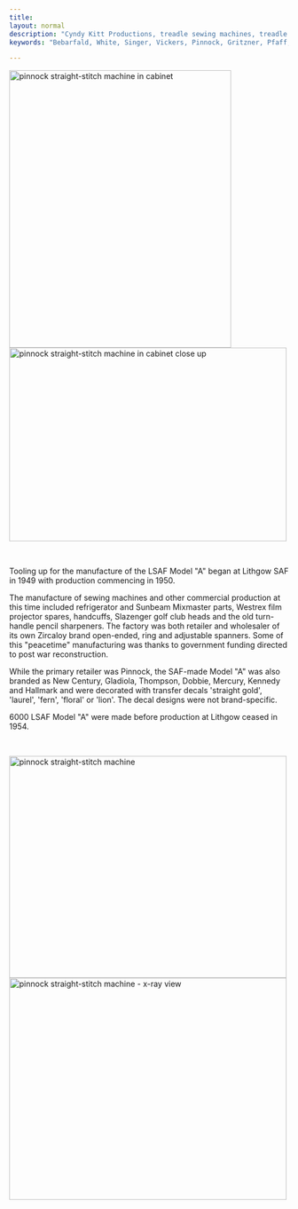 ```yaml
---
title: 
layout: normal
description: "Cyndy Kitt Productions, treadle sewing machines, treadle sewing machine parts, sewing machine parts, vintage treadle sewing machines, reproduction sewing machine manuals, sewing machine manual, eco sewing"
keywords: "Bebarfald, White, Singer, Vickers, Pinnock, Gritzner, Pfaff, treadle sewing machine, vintage sewing machine, sewing machine manual"

---
```


<div class="container text-center">
<p><img class="img-fluid my-1" alt="pinnock straight-stitch machine in cabinet" src="{{"pic/LSAF-ModA-A19.00.jpg"}}" width="400" height="500"><br>
<img class="img-fluid my-1" alt="pinnock straight-stitch machine in cabinet close up" src="{{"pic/LSAF-ModA-A19.03.jpg"}}" width="500" height="349"></p>
<div class="row">
<div class="col-3">&nbsp;
</div><!-- end col -->
<div class="col-6 text-left">
<p class="h3">Tooling up for the manufacture of the LSAF Model &quot;A&quot; began at Lithgow SAF in 1949 with production commencing in 1950. </p>
<p>The manufacture of sewing machines and other commercial production at this time included refrigerator and Sunbeam Mixmaster parts, Westrex film projector spares, handcuffs, Slazenger golf club heads and the old turn-handle pencil sharpeners. The factory was both retailer and wholesaler of its own Zircaloy brand open-ended, ring and adjustable spanners. Some of this &quot;peacetime&quot; manufacturing was thanks to government funding directed to post war reconstruction.</p>
<p>While the primary retailer was Pinnock, the SAF-made Model &quot;A&quot; was also branded as New Century, Gladiola, Thompson, Dobbie, Mercury, Kennedy and Hallmark and were decorated with transfer decals 'straight gold', 'laurel', 'fern', 'floral' or 'lion'. The decal designs were not brand-specific. </p>
<p>6000 LSAF Model &quot;A&quot; were made before production at Lithgow ceased in 1954. </p>
</div><!-- end col -->
<div class="col-3">&nbsp;
</div><!-- end col -->
</div><!-- end row -->
<p><img alt="pinnock straight-stitch machine" class="img-fluid my-1" src="{{"pic/pinnock/LSAF.modelA.01.png"}}" width="500" height="400">
<img alt="pinnock straight-stitch machine - x-ray view" class="img-fluid my-1" src="{{"pic/pinnock/LSAF.modelA.02.png"}}" width="500" height="400"> </p>
</div><!-- end container -->
